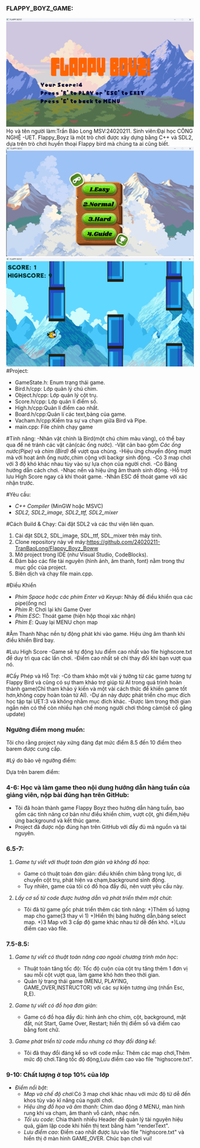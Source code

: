### FLAPPY_BOYZ_GAME:
![Game Screenshot](Photo_game/screenshot_1.png)
Họ và tên người làm:Trần Bảo Long
MSV:24020211.
Sinh viên:Đại học CÔNG NGHỆ -UET.
Flappy_Boyz là một trò chơi được xây dựng bằng C++ và SDL2, dựa trên trò chơi huyền thoại Flappy bird mà chúng ta ai cũng biết.
![Game Screenshot](Photo_game/screenshot_2.png)  
![Game Screenshot](Photo_game/screenshot_3.png)
#Project:
- GameState.h: Enum trạng thái game.
- Bird.h/cpp: Lớp quản lý chú chim.
- Object.h/cpp: Lớp quản lý cột trụ.
- Score.h/cpp: Lớp quản lí điểm số.
- High.h/cpp:Quản lí điểm cao nhất.
- Board.h/cpp:Quản lí các text,bảng của game.
- Vacham.h/cpp:Kiểm tra sự va chạm giữa Bird và Pipe.
- main.cpp: File chính chạy game

#Tính năng:
-Nhân vật chính là Bird(một chú chim màu vàng), có thể bay qua để né tránh các vật cản(các ống nước).
-Vật cản bao gồm *Các ống nước(Pipe)* và *chim (Bird)* để vượt qua chúng.
-Hiệu ứng chuyển động mượt mà với hoạt ảnh ống nước,chim cộng với backgr sinh động.
-Có 3 map chơi với 3 độ khó khác nhau tùy vào sự lựa chọn của người chơi.
-Có Bảng hướng dẫn cách chơi.
-Nhạc nền và hiệu ứng âm thanh sinh động.
-Hỗ trợ lưu High Score ngay cả khi thoát game.
-Nhấn ESC để thoát game với xác nhận trước.

#Yêu cầu:
- *C++ Compiler* (MinGW hoặc MSVC)
- *SDL2, SDL2_image, SDL2_ttf, SDL2_mixer*

#Cách Build & Chạy:
Cài đặt SDL2 và các thư viện liên quan.
1. Cài đặt SDL2, SDL_image, SDL_ttf, SDL_mixer trên máy tính.
2. Clone repository này về máy:https://github.com/24020211-TranBaoLong/Flappy_Boyz_Boww
3. Mở project trong IDE (như Visual Studio, CodeBlocks).
4. Đảm bảo các file tài nguyên (hình ảnh, âm thanh, font) nằm trong thư mục gốc của project.
5. Biên dịch và chạy file main.cpp.

#Điều Khiển
- *Phím Space hoặc các phím Enter và Keyup*: Nhảy để điều khiển qua các pipe(ống nc)
- *Phím R*: Chơi lại khi Game Over
- *Phím ESC*: Thoát game (hiện hộp thoại xác nhận)
- *Phím E*: Quay lại MENU chọn map

#Âm Thanh
Nhạc nền tự động phát khi vào game.
Hiệu ứng âm thanh khi điều khiển Bird bay.


#Lưu High Score
-Game sẽ tự động lưu điểm cao nhất vào file highscore.txt để duy trì qua các lần chơi.
-Điểm cao nhất sẽ chỉ thay đổi khi bạn vượt qua nó.

#Cấy Phép và Hỗ Trợ:
-Có tham khảo một vài ý tưởng từ các game tương tự Flappy Bird và cũng có sự tham khảo trợ giúp từ AI trong quá trình hoàn thành game(Chỉ tham khảo ý kiến và một 
vài cách thức để khiến game tốt hơn,không copy hoàn toàn từ AI).
-Dự án này được phát triển cho mục đích học tập tại UET:3 và không nhằm mục đích khác.
-Được làm trong thời gian ngắn nên có thể còn nhiều hạn chế mong người chơi thông cảm(sẽ cố gắng update)

### Ngưỡng điểm mong muốn:

Tôi cho rằng project này xứng đáng đạt mức điểm 8.5 đến 10 điểm theo barem được cung cấp.

#Lý do bảo vệ ngưỡng điểm:

Dựa trên barem điểm:

### 4-6: Học và làm game theo nội dung hướng dẫn hàng tuần của giảng viên, nộp bài đúng hạn trên GitHub:

- Tôi đã hoàn thành game Flappy Boyz theo hướng dẫn hàng tuần, bao gồm các tính năng cơ bản như điều khiển chim, vượt cột, ghi điểm,hiệu ứng background và kết thúc game.
- Project đã được nộp đúng hạn trên GitHub với đầy đủ mã nguồn và tài nguyên.

### 6.5-7:

1. *Game tự viết với thuật toán đơn giản và không đồ họa*:

   - Game có thuật toán đơn giản: điều khiển chim bằng trọng lực, di chuyển cột trụ, phát hiện va chạm,background sinh động.
   - Tuy nhiên, game của tôi có đồ họa đầy đủ, nên vượt yêu cầu này.

2. *Lấy cơ số từ code được hướng dẫn và phát triển thêm một chút*:

   - Tôi đã từ game gốc phát triển thêm các tính năng:
     +)Thêm số lượng map cho game(3 thay vì 1)
     +)Hiển thị bảng hướng dẫn,bảng select map.
     +)3 Map với 3 cấp độ game khác nhau từ dễ đến khó.
     +)Lưu điểm cao vào file.

### 7.5-8.5:

1. *Game tự viết có thuật toán nâng cao ngoài chương trình môn học*:

   - Thuật toán tăng tốc độ: Tốc độ cuộn của cột trụ tăng thêm 1 đơn vị sau mỗi cột vượt qua, làm game khó hơn theo thời gian.
   - Quản lý trạng thái game (MENU, PLAYING, GAME_OVER,INSTRUCTOR) với các sự kiện tương ứng (nhấn Esc, R,E).

2. *Game tự viết có đồ họa đơn giản*:

   - Game có đồ họa đầy đủ: hình ảnh cho chim, cột, background, mặt đất, nút Start, Game Over, Restart; hiển thị điểm số và điểm cao bằng font chữ.

3. *Game phát triển từ code mẫu nhưng có thay đổi đáng kể*:
   - Tôi đã thay đổi đáng kể so với code mẫu: Thêm các map chơi,Thêm mức độ chơi.Tăng tốc độ động,Lưu điểm cao vào file "highscore.txt".

### 9-10: Chất lượng ở top 10% của lớp

- *Điểm nổi bật*:
  - *Map và chế độ chơi*:Có 3 map chơi khác nhau với mức độ từ dễ đến khos tùy vào kĩ năng của người chơi.
  - *Hiệu ứng đồ họa và âm thanh*: Chim dao động ở MENU, màn hình rung khi va chạm, âm thanh vỗ cánh, nhạc nền.
  - *Tối ưu code*: Chia thành nhiều Header để quản lý tài nguyên hiệu quả, giảm lặp code khi hiển thị text bằng hàm "renderText".
  - *Lưu điểm cao*: Điểm cao nhất được lưu vào file "highscore.txt" và hiển thị ở màn hình GAME_OVER.
Chúc bạn chơi vui! 
